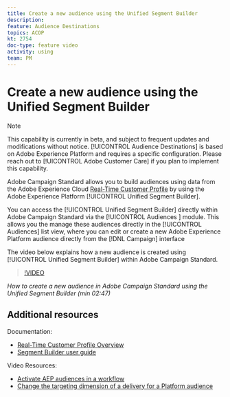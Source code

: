 ```yaml
---
title: Create a new audience using the Unified Segment Builder
description: 
feature: Audience Destinations
topics: ACOP
kt: 2754 
doc-type: feature video
activity: using
team: PM
---
```


# Create a new audience using the Unified Segment Builder

>[!NOTE]
>
>This capability is currently in beta, and subject to frequent updates and modifications without notice. [!UICONTROL Audience Destinations] is based on Adobe Experience Platform and requires a specific configuration.
>Please reach out to [!UICONTROL Adobe Customer Care] if you plan to implement this capability.

Adobe Campaign Standard allows you to build audiences using data from the Adobe Experience Cloud [Real-Time Customer Profile](https://docs.adobe.com/content/help/en/platform-learn/tutorials/profiles/understanding-the-real-time-customer-profile.html) by using the Adobe Experience Platform [!UICONTROL Unified Segment Builder].

You can access the [!UICONTROL Unified Segment Builder] directly within Adobe Campaign Standard via the [!UICONTROL Audiences ] module. This allows you the manage these audiences directly in the [!UICONTROL Audiences] list view, where you can edit or create a new Adobe Experience Platform audience directly from the [!DNL Campaign] interface

The video below explains how a new audience is created using [!UICONTROL Unified Segment Builder] within Adobe Campaign Standard.

>[!VIDEO](https://video.tv.adobe.com/v/27638?quality=12)

*How to create a new audience in Adobe Campaign Standard using the Unified Segment Builder (min 02:47)*

## Additional resources

Documentation:
* [Real-Time Customer Profile Overview](https://www.adobe.io/apis/experienceplatform/home/profile-identity-segmentation/profile-identity-segmentation-services.html#!api-specification/markdown/narrative/technical_overview/unified_profile_architectural_overview/unified_profile_architectural_overview.md)
* [Segment Builder user guide](https://www.adobe.io/apis/experienceplatform/home/profile-identity-segmentation/profile-identity-segmentation-services.html#!api-specification/markdown/narrative/technical_overview/segmentation/segment-builder-guide.md)

Video Resources:
* [Activate AEP audiences in a workflow](/help/guides/profiles-and-audiences/audience-destinations/activating-aep-audiences.md)
* [Change the targeting dimension of a delivery for a Platform audience](/help/guides/profiles-and-audiences/audience-destinations/changing-targeting-dimension.md)
